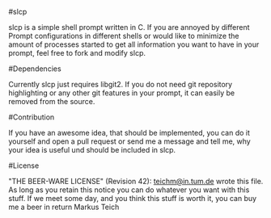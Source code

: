 #slcp

slcp is a simple shell prompt written in C. If you are annoyed by different Prompt configurations in different shells or would like to minimize the amount of processes started to get all information you want to have in your prompt, feel free to fork and modify slcp.


#Dependencies

Currently slcp just requires libgit2. If you do not need git repository highlighting or any other git features in your prompt, it can easily be removed from the source.


#Contribution

If you have an awesome idea, that should be implemented, you can do it yourself and open a pull request or send me a message and tell me, why your idea is useful und should be included in slcp.


#License

"THE BEER-WARE LICENSE" (Revision 42):
<teichm@in.tum.de> wrote this file. As long as you retain this notice you
can do whatever you want with this stuff. If we meet some day, and you think
this stuff is worth it, you can buy me a beer in return Markus Teich
